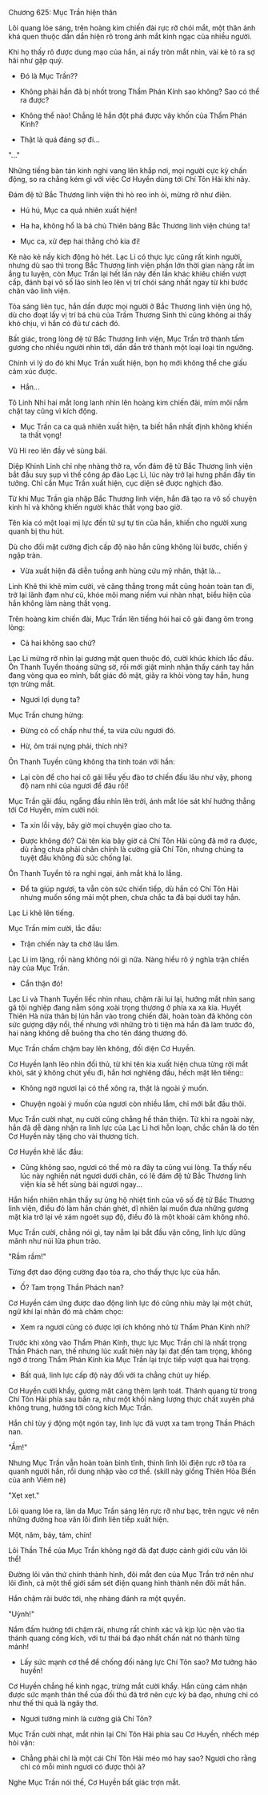 




Chương 625: Mục Trần hiện thân


Lôi quang lóe sáng, trên hoàng kim chiến đài rực rỡ chói mắt, một thân ảnh khá quen thuộc dần dần hiện rõ trong ánh mắt kinh ngạc của nhiều người.

Khi họ thấy rõ được dung mạo của hắn, ai nấy tròn mắt nhìn, vài kẻ tỏ ra sợ hãi như gặp quỷ.

- Đó là Mục Trần??

- Không phải hắn đã bị nhốt trong Thẩm Phán Kính sao không? Sao có thể ra được?

- Không thể nào! Chẳng lẽ hắn đột phá được vây khốn của Thẩm Phán Kính?

- Thật là quá đáng sợ đi...

"..."

Những tiếng bàn tán kinh nghi vang lên khắp nơi, mọi người cực kỳ chấn động, so ra chẳng kém gì với việc Cơ Huyền dùng tới Chí Tôn Hải khi nãy.

Đám đệ tử Bắc Thương linh viện thì hò reo inh ỏi, mừng rỡ như điên.

- Hú hú, Mục ca quả nhiên xuất hiện!

- Ha ha, không hổ là bá chủ Thiên bảng Bắc Thương linh viện chúng ta!

- Mục ca, xử đẹp hai thằng chó kia đi!

Kẻ nào kẻ nấy kích động hò hét. Lạc Li có thực lực cũng rất kinh người, nhưng dù sao thì trong Bắc Thương linh viện phần lớn thời gian nàng rất im ắng tu luyện, còn Mục Trần lại hết lần này đến lần khác khiêu chiến vượt cấp, đánh bại vô số lão sinh leo lên vị trí chói sáng nhất ngay từ khi bước chân vào linh viện.

Tỏa sáng liên tục, hắn dần được mọi người ở Bắc Thương linh viện ủng hộ, dù cho đoạt lấy vị trí bá chủ của Trầm Thương Sinh thì cũng không ai thấy khó chịu, vì hắn có đủ tư cách đó.

Bất giác, trong lòng đệ tử Bắc Thương linh viện, Mục Trần trở thành tấm gương cho nhiều người nhìn tới, dần dần trở thành một loại loại tín ngưỡng.

Chính vì lý do đó khi Mục Trần xuất hiện, bọn họ mới không thể che giấu cảm xúc được.

- Hắn...

Tô Linh Nhi hai mắt long lanh nhìn lên hoàng kim chiến đài, mím môi nắm chặt tay cũng vì kích động.

- Mục Trần ca ca quả nhiên xuất hiện, ta biết hắn nhất định không khiến ta thất vọng!

Vũ Hi reo lên đầy vẻ sùng bái.

Diệp Khinh Linh chỉ nhẹ nhàng thở ra, vốn đám đệ tử Bắc Thương linh viện bắt đầu suy sụp vì thế công áp đảo Lạc Li, lúc này trở lại hưng phấn đầy tin tưởng. Chỉ cần Mục Trần xuất hiện, cục diện sẽ được nghịch đảo.

Từ khi Mục Trần gia nhập Bắc Thương linh viện, hắn đã tạo ra vô số chuyện kinh hỉ và không khiến người khác thất vọng bao giờ.

Tên kia có một loại mị lực đến từ sự tự tin của hắn, khiến cho người xung quanh bị thu hút.

Dù cho đối mặt cường địch cấp độ nào hắn cũng không lùi bước, chiến ý ngập tràn.

- Vừa xuất hiện đã diễn tuồng anh hùng cứu mỹ nhân, thật là...

Linh Khê thì khẽ mỉm cười, vẻ căng thẳng trong mắt cũng hoàn toàn tan đi, trở lại lãnh đạm như cũ, khóe môi mang niềm vui nhàn nhạt, biểu hiện của hắn không làm nàng thất vọng.

Trên hoàng kim chiến đài, Mục Trần lên tiếng hỏi hai cô gái đang ôm trong lòng:

- Cả hai không sao chứ?

Lạc Li mừng rỡ nhìn lại gương mặt quen thuộc đó, cười khúc khích lắc đầu. Ôn Thanh Tuyền thoáng sững sờ, rồi mới giật mình nhận thấy cánh tay hắn đang vòng qua eo mình, bất giác đỏ mặt, giãy ra khỏi vòng tay hắn, hung tợn trừng mắt.

- Ngươi lợi dụng ta?

Mục Trần chưng hửng:

- Đừng có cố chấp như thế, ta vừa cứu ngươi đó.

- Hừ, ôm trái nựng phải, thích nhỉ?

Ôn Thanh Tuyền cũng không tha tính toán với hắn:

- Lại còn để cho hai cô gái liễu yếu đào tơ chiến đấu lâu như vậy, phong độ nam nhi của ngươi để đâu rồi!

Mục Trần gãi đầu, ngẩng đầu nhìn lên trời, ánh mắt lóe sát khí hướng thẳng tới Cơ Huyền, mỉm cười nói:

- Ta xin lỗi vậy, bây giờ mọi chuyện giao cho ta.

- Được không đó? Cái tên kia bây giờ cả Chí Tôn Hải cũng đã mở ra được, dù rằng chưa phải chân chính là cường giả Chí Tôn, nhưng chúng ta tuyệt đấu không đủ sức chống lại.

Ôn Thanh Tuyền tỏ ra nghi ngại, ánh mắt khá lo lắng.

- Để ta giúp ngươi, ta vẫn còn sức chiến tiếp, dù hắn có Chí Tôn Hải nhưng muốn sống mái một phen, chưa chắc ta đã bại dưới tay hắn.

Lạc Li khẽ lên tiếng.

Mục Trần mỉm cười, lắc đầu:

- Trận chiến này ta chờ lâu lắm.

Lạc Li im lặng, rồi nàng không nói gì nữa. Nàng hiểu rõ ý nghĩa trận chiến này của Mục Trần.

- Cẩn thận đó!

Lạc Li và Thanh Tuyền liếc nhìn nhau, chậm rãi lui lại, hướng mắt nhìn sang gã tội nghiệp đang nằm sóng xoài trọng thương ở phía xa xa kia. Huyết Thiên Hà nửa thân bị lún hẳn vào trong chiến đài, hoàn toàn đã không còn sức gượng dậy nổi, thế nhưng với những trò ti tiện mà hắn đã làm trước đó, hai nàng không dễ buông tha cho tên đáng thương đó.

Mục Trần chầm chậm bay lên không, đối diện Cơ Huyền.

Cơ Huyền lạnh lẽo nhìn đối thủ, từ khi tên kia xuất hiện chưa từng rời mắt khỏi, sát ý không chút yếu đi, hắn hơi nghiêng đầu, hếch mặt lên tiếng::

- Không ngờ ngươi lại có thể xông ra, thật là ngoài ý muốn.

- Chuyện ngoài ý muốn của ngươi còn nhiều lắm, chỉ mới bắt đầu thôi.

Mục Trần cười nhạt, nụ cười cũng chẳng hề thân thiện. Từ khi ra ngoài này, hắn đã dễ dàng nhận ra linh lực của Lạc Li hơi hỗn loạn, chắc chắn là do tên Cơ Huyền này tặng cho vài thương tích.

Cơ Huyền khẽ lắc đầu:

- Cũng không sao, ngươi có thể mò ra đây ta cũng vui lòng. Ta thấy nếu lúc này nghiền nát ngươi dưới chân, có lẽ đám đệ tử Bắc Thương linh viện kia sẽ hết sùng bái ngươi ngay...

Hắn hiển nhiên nhận thấy sự ủng hộ nhiệt tình của vô số đệ tử Bắc Thương linh viện, điều đó làm hắn chán ghét, dĩ nhiên lại muốn đưa những gương mặt kia trở lại vẻ xám ngoét sụp độ, điều đó là một khoái cảm không nhỏ.

Mục Trần cười, chẳng nói gì, tay nắm lại bắt đầu vận công, linh lực dũng mãnh như núi lửa phun trào.

"Rầm rầm!"

Từng đợt dao động cường đạo tỏa ra, cho thấy thực lực của hắn.

- Ố? Tam trọng Thần Phách nan?

Cơ Huyền cảm ứng được dao động linh lực đó cũng nhíu mày lại một chút, ngữ khí lại nhân đó mà châm chọc:

- Xem ra ngươi cũng có được lợi ích không nhỏ từ Thẩm Phán Kính nhỉ?

Trước khi xông vào Thẩm Phán Kính, thực lực Mục Trần chỉ là nhất trọng Thần Phách nan, thế nhưng lúc xuất hiện này lại đạt đến tam trọng, không ngờ ở trong Thẩm Phán Kính kia Mục Trần lại trực tiếp vượt qua hai trọng.

- Bất quá, linh lực cấp độ này đối với ta chẳng chút uy hiếp.

Cơ Huyền cười khẩy, gương mặt càng thêm lạnh toát. Thánh quang từ trong Chí Tôn Hải phía sau bắn ra, như một khối năng lượng thực chất xuyên phá không trung, hướng tới công kích Mục Trần.

Hắn chỉ tùy ý động một ngón tay, linh lực đã vượt xa tam trọng Thần Phách nan.

"Ầm!"

Nhưng Mục Trần vẫn hoàn toàn bình tĩnh, thình lình lôi điện rực rỡ tỏa ra quanh người hắn, rồi dung nhập vào cơ thể. (skill này giống Thiên Hỏa Biến của anh Viêm nè)

"Xẹt xẹt."

Lôi quang lóe ra, làn da Mục Trần sáng lên rực rỡ như bạc, trên ngực vẽ nên những đường hoa văn lôi đình liên tiếp xuất hiện.

Một, năm, bảy, tám, chín!

Lôi Thần Thể của Mục Trần không ngờ đã đạt được cảnh giới cửu văn lôi thể!

Đường lôi văn thứ chính thành hình, đôi mắt đen của Mục Trần trở nên như lôi đình, cả một thế giới sấm sét điện quang hình thành nên đôi mắt hắn.

Hắn chậm rãi bước tới, nhẹ nhàng đánh ra một quyền.

"Uỳnh!"

Nắm đấm hướng tới chậm rãi, nhưng rất chính xác và kịp lúc nện vào tia thánh quang công kích, với tư thái bá đạo nhất chấn nát nó thành từng mảnh!

- Lấy sức mạnh cơ thể để chống đối năng lực Chí Tôn sao? Mơ tưởng hão huyền!

Cơ Huyền chẳng hề kinh ngạc, trừng mắt cười khẩy. Hắn cũng cảm nhận được sức mạnh thân thể của đối thủ đã trở nên cực kỳ bá đạo, nhưng chỉ có như thế thì quả là ngây thơ.

- Ngươi tưởng mình là cường giả Chí Tôn?

Mục Trần cười nhạt, mắt nhìn lại Chí Tôn Hải phía sau Cơ Huyền, nhếch mép hỏi vặn:

- Chẳng phải chỉ là một cái Chí Tôn Hải méo mó hay sao? Ngươi cho rằng chỉ có mỗi mình ngươi có được thôi à?

Nghe Mục Trần nói thế, Cơ Huyền bất giác trợn mắt.




